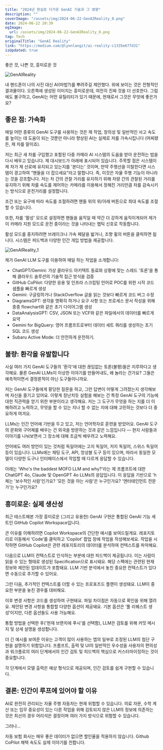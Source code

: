 ```yaml
---
title: "2024년 현실로 다가온 GenAI 기술과 그 영향"
description: ""
coverImage: "/assets/img/2024-06-22-GenAIReality_0.png"
date: 2024-06-22 20:39
ogImage: 
  url: /assets/img/2024-06-22-GenAIReality_0.png
tag: Tech
originalTitle: "GenAI Reality"
link: "https://medium.com/@lynnlangit/ai-reality-c1335e677d31"
isUpdated: true
---
```






좋은 것, 나쁜 것, 흥미로운 것

![GenAIReality](/assets/img/2024-06-22-GenAIReality_0.png)

내 핸드폰이 나의 사진 대신 AI(마법?)를 뿌려주길 제안했다. 위에 보이는 것은 전형적인 결과물이다. 오른쪽에 생성된 이미지는 흥미로운데, 여전히 진짜 것을 더 선호한다. 그럼에도 불구하고, GenAI는 어떤 유틸리티가 있기 때문에, 현재로서 그것은 무엇에 좋은가요?

## 좋은 점: 가속화

<div class="content-ad"></div>

매일 어떤 종류의 GenAI 도구를 사용하는 것은 제 작업, 창의성 및 일반적인 사고 속도를 높이는 데 도움이 되는 것뿐만 아니라 향상된 AI는 실제로 저를 가속시킵니다 (어찌됐든, 제 차를 말이죠).

저는 최근 새 차를 구입했고 포함된 다중 카메라 AI 시스템의 도움을 받아 운전하는 법을 다시 배우고 있습니다. 제 대시보드가 아래에 표시되어 있습니다. 주목할 점은 시스템이 제 차가 제 선로에 유지되고 있는지를 '본다는' 것이며, 만약 주행선을 이탈한다면 시스템이 경고하여 “핸들을 더 잡으세요”라고 말합니다. 즉, 이것은 자율 주행 기능이 아니라는 것을 강조합니다. 저는 차 간의 관찰 거리를 유지하기 위해 차량 간의 관찰된 거리를 유지하기 위해 차를 속도를 제어하는 카메라를 이용해서 정해진 거리만큼 차를 감속시키는 방식으로 운전거리를 설정합니다.

조건 또는 요구에 따라 속도를 조절하려면 핸들 위의 위/아래 버튼으로 최대 속도를 조절할 수 있습니다.

또한, 차를 '활성' 모드로 설정하면 핸들을 움직일 때 약간 더 강하게 움직이게되어 제가 이 카메라 지원 모드로 운전 중이라는 것을 나타내는 햅틱 신호로 작동합니다.

<div class="content-ad"></div>

활성 모드를 중지하려면 브레이크나 가속 페달을 밟거나, 조향 휠의 버튼을 클릭하면 됩니다. 시스템은 피드백과 다양한 인간 개입 방법을 제공합니다.

![GenAIReality_1](/assets/img/2024-06-22-GenAIReality_1.png)

제가 GenAI LLM 도구를 이용하여 매일 하는 작업을 소개합니다:

- ChatGPT/Gemini: 가상 클라우드 아키텍트 동료와 상황에 맞는 스레드 '토론'을 통해 클라우드 솔루션의 기술적 접근 방식을 검증
- GitHub CoPilot: 다양한 응용 및 인프라 스크립팅 언어로 POC를 위한 시작 코드 샘플을 빠르게 생성
- Gemini: 구글링하거나 StackOverflow 글을 읽는 것보다 빠르게 코드 버그 수정
- DiagramsGPT: 생각을 명확히 하거나 요구 사항 또는 프로세스 문서 작성을 위해 종종 flowchart와 같은 초기 다이어그램 생성
- DataAnalysisGPT: CSV, JSON 또는 VCF와 같은 파일에서의 데이터를 빠르게 요약
- Gemini for BigQuery: 영어 프롬프트로부터 데이터 세트 쿼리를 생성하는 초기 SQL 코드 생성
- Subaru Active Mode: 더 안전하게 운전하기.

<div class="content-ad"></div>

## 불량: 환각을 유발합니다

사실 여러 가지 GenAI 도구들의 '환각'에 대한 끊임없는 토론(불평)들은 지루하다고 생각해요. 물론 GenAI LLMs이 이상한 이야기를 만들어내도, 왜 놀라는 건가요? 그들은 예측적이면서 결정론적이 아닌 도구들이니까요.

저는 GenAI 도구들에게 황당한 질문을 하고, 그런 답변이 어떻게 그려졌는지 생각해보며 자신을 즐기고 있어요. 이렇게 장난치듯 실험을 해보는 건 특정 GenAI 도구의 기능에 대한 직관력을 얻기 위한 부분이라고 생각해요. 저는 그 도구가 무엇을 하는 지를 더 이해하려고 노력하고, 무엇을 할 수 있는 지나 할 수 없는 지에 대해 고민하는 것보다 더 중요하게 여겨요.

LLMs는 인간 언어에 기반을 두고 있고, 저는 언어학자로 훈련을 받았어요. GenAI 도구의 문화와 구어체를 배우는 건 외국을 방문하는 것과 같은 느낌입니다 — 현지 사람들과 이야기를 나눠보면서 그 장소에 대해 조금씩 배우려고 노력해요.

<div class="content-ad"></div>

언어에도 여러 방언이 있는 것처럼 독일어에는 고지 독일어, 저지 독일어, 스위스 독일어 등이 있습니다. LLMs에는 채팅 도구, API, 앙상블 도구 등이 있으며, 따라서 동일한 모델이 다양한 도구나 인터페이스에서 작업할 때 다르게 응답할 수 있습니다.

아래는 'Who's the baddest MOFO LLM and why?'라는 제 프롬프트에 대한 ChatGPT 4o, Claude 및 OpenGPT 4o LLMs의 응답입니다. 이 응답을 기반으로 'h체는 '보수적인 사람'인가요? '모든 것을 아는 사람'은 누구인가요? '엔터테인먼트 전문가'는 누구인가요?

## 흥미로운: 실제 생산성

최근 테스트해본 가장 흥미로운 (그리고 유용한) GenAI 구현은 통합된 GenAI 기능 세트인 GitHub Copilot Workspace입니다.

<div class="content-ad"></div>

큰 이유를 이해하려면 Copilot Workspace의 간단한 예시를 보여드릴게요. 레포지토리로 이동해서 ‘Code’를 클릭하고 ‘Copilot’ 팝업 창에 작업을 작성해보세요. 작업을 시작하면 GitHub Copilot은 관련 레포지토리의 데이터를 분석하여 컨텍스트를 파악해요.

다음으로 LLM이 컨텍스트로 인식하는 부분에 대한 피드백이 제공됩니다. 이는 사람이 읽을 수 있는 형태로 생성된 Specification으로 표시돼요. 해당 스펙에는 관련된 현재 정보와 제안된 업데이트가 포함돼요. LLM 기반 분석에서 놓친 중요한 컨텍스트가 있다면 수동으로 추가할 수 있어요.

그런 다음, 추가적인 컨텍스트를 더할 수 있는 프로포즈드 플랜이 생성돼요. LLM이 중요한 부분을 놓친 경우를 대비해요.

이후 변경 사항은 코드를 생성하여 구현돼요. 파일 차이점은 자동으로 확인을 위해 열려요. 제안된 변경 사항을 통합할 다양한 옵션이 제공돼요. 기본 옵션은 ‘풀 리퀘스트 생성’이지만, 다른 옵션들도 사용 가능해요.

<div class="content-ad"></div>

통합 방법을 선택한 후('현재 브랜치에 푸시'를 선택함), LLM은 검토를 위해 커밋 메시지 및 상세 설명을 생성합니다.

더 긴 예시를 보여준 이유는 고객이 많이 사용하는 앱의 일부로 조정된 LLM의 첨단 구현을 설명하기 위함입니다. 프롬프트, 출력 및 UI의 일반적인 우수성을 사용자의 편의성과 워크플로의 여러 단계에서의 인간 검토 및 피드백의 핵심으로 커스터마이징하는 것이 중요합니다.

각 단계에서 모델 출력은 예상 형식으로 제공되며, 인간 검토를 쉽게 구현할 수 있습니다.

## 결론: 인간이 루프에 있어야 할 이유

<div class="content-ad"></div>

AI로 완전히 관리되는 자율 주행 자동차는 현재 위험할 수 있습니다. 의료 자문, 수학 계산 또는 임무 중요성이 있는 다른 작업을 위해 검토되지 않은 LLM의 정보에 의존하는 것은 최선의 경우 어리석은 결정이며 여러 가지 방식으로 위험할 수 있습니다. 

그러나...

자동 보험 회사는 매우 좋은 데이터가 없으면 할인율을 적용하지 않습니다. Github CoPilot 채택 속도도 실제 이야기를 전합니다.